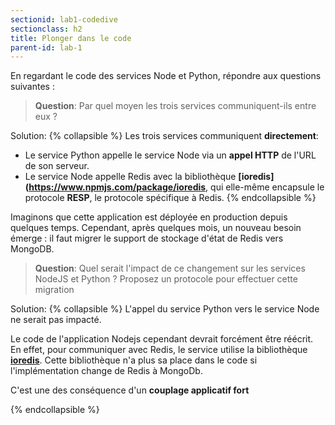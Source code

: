 ```yaml
---
sectionid: lab1-codedive
sectionclass: h2
title: Plonger dans le code
parent-id: lab-1
---
```


En regardant le code des services Node et Python, répondre aux questions suivantes :

> **Question**: Par quel moyen les trois services communiquent-ils entre eux ?

Solution: 
{% collapsible %}
Les trois services communiquent **directement**:
- Le service Python appelle le service Node via un **appel HTTP** de l'URL de son serveur.
- Le service Node appelle Redis avec la bibliothèque **[ioredis](https://www.npmjs.com/package/ioredis**, qui elle-même encapsule le protocole **RESP**, le protocole spécifique à Redis.
{% endcollapsible %}

Imaginons que cette application est déployée en production depuis quelques temps. Cependant, après quelques mois, un nouveau besoin émerge : il faut migrer le support de stockage d'état de Redis vers MongoDB.

> **Question**: Quel serait l'impact de ce changement sur les services NodeJS et Python ? Proposez un protocole pour effectuer cette migration

Solution: 
{% collapsible %}
L'appel du service Python vers le service Node ne serait pas impacté.


Le code de l'application Nodejs cependant devrait forcément être réécrit. 
En effet, pour communiquer avec Redis, le service utilise la bibliothèque **[ioredis](https://www.npmjs.com/package/ioredis)**. 
Cette bibliothèque n'a plus sa place dans le code si l'implémentation change de Redis à MongoDb.

C'est une des conséquence d'un **couplage applicatif fort**

{% endcollapsible %}
